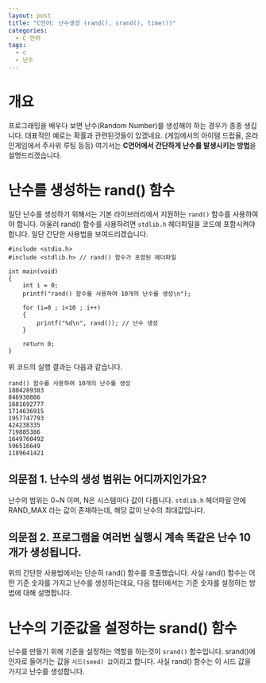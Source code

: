 ```yaml
---
layout: post
title: "C언어: 난수생성 (rand(), srand(), time())"
categories:
  - C 언어
tags:
  - c
  - 난수
---
```


# 개요
프로그래밍을 배우다 보면 난수(Random Number)를 생성해야 하는 경우가 종종 생깁니다.
대표적인 예로는 확률과 관련된것들이 있겠네요. (게임에서의 아이템 드랍율, 온라인게임에서 주사위 루팅 등등)
여기서는 **C언어에서 간단하게 난수를 발생시키는 방법**을 설명드리겠습니다.

# 난수를 생성하는 rand() 함수
일단 난수를 생성하기 위해서는 기본 라이브러리에서 지원하는 `rand()` 함수를 사용하여야 합니다.
아울러 rand() 함수를 사용하려면 `stdlib.h` 헤더파일을 코드에 포함시켜야 합니다.
일단 간단한 사용법을 보여드리겠습니다.

```
#include <stdio.h>
#include <stdlib.h> // rand() 함수가 포함된 헤더파일

int main(void)
{
	int i = 0;
	printf("rand() 함수를 사용하여 10개의 난수를 생성\n");

	for (i=0 ; i<10 ; i++)
	{
		printf("%d\n", rand()); // 난수 생성
	}

	return 0;
}
```

위 코드의 실행 결과는 다음과 같습니다.

```
rand() 함수를 사용하여 10개의 난수를 생성
1804289383
846930886
1681692777
1714636915
1957747793
424238335
719885386
1649760492
596516649
1189641421
```

## 의문점 1. 난수의 생성 범위는 어디까지인가요?
난수의 범위는 0~N 이며, N은 시스템마다 값이 다릅니다.
`stdlib.h` 헤더파일 안에 RAND_MAX 라는 값이 존재하는데, 해당 값이 난수의 최대값입니다.

## 의문점 2. 프로그램을 여러번 실행시 계속 똑같은 난수 10개가 생성됩니다.
위의 간단한 사용법에서는 단순히 rand() 함수를 호출했습니다.
사실 rand() 함수는 어떤 기준 숫자를 가지고 난수를 생성하는데요,
다음 챕터에서는 기준 숫자를 설정하는 방법에 대해 설명합니다.

# 난수의 기준값을 설정하는 srand() 함수
난수를 만들기 위해 기준을 설정하는 역할을 하는것이 `srand()` 함수입니다.
srand()에 인자로 들어가는 값을 `시드(seed) 값`이라고 합니다.
사실 rand() 함수는 이 시드 값을 가지고 난수를 생성합니다.
